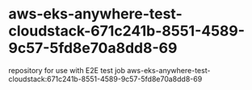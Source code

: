 # aws-eks-anywhere-test-cloudstack-671c241b-8551-4589-9c57-5fd8e70a8dd8-69
repository for use with E2E test job aws-eks-anywhere-test-cloudstack:671c241b-8551-4589-9c57-5fd8e70a8dd8-69
